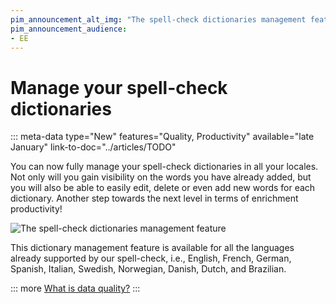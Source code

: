 ```yaml
---
pim_announcement_alt_img: "The spell-check dictionaries management feature"
pim_announcement_audience:
- EE
---
```


# Manage your spell-check dictionaries
::: meta-data type="New" features="Quality, Productivity" available="late January" link-to-doc="../articles/TODO"

You can now fully manage your spell-check dictionaries in all your locales. Not only will you gain visibility on the words you have already added, but you will also be able to easily edit, delete or even add new words for each dictionary. Another step towards the next level in terms of enrichment productivity!

![The spell-check dictionaries management feature](../img/TODO.png)

This dictionary management feature is available for all the languages already supported by our spell-check, i.e., English, French, German, Spanish, Italian, Swedish, Norwegian, Danish, Dutch, and Brazilian.

::: more
[What is data quality?](../articles/understand-data-quality.html)
:::
